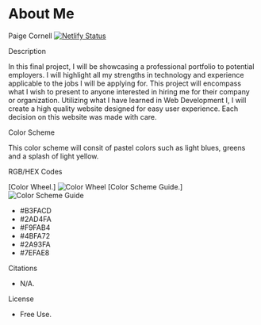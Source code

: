 # About Me
Paige Cornell
[![Netlify Status](https://api.netlify.com/api/v1/badges/426b48b0-7243-462d-95ab-f21eef936fd9/deploy-status)](https://app.netlify.com/sites/about-me-paigecornell/deploys) 

Description

In this final project, I will be showcasing a professional portfolio to potential employers. I will highlight all my strengths in technology and experience applicable to the jobs I will be applying for. This project will encompass what I wish to present to anyone interested in hiring me for their company or organization. Utilizing what I have learned in Web Development I, I will create a high quality website designed for easy user experience. Each decision on this website was made with care.

Color Scheme

This color scheme will consit of pastel colors such as light blues, greens and a splash of light yellow.

RGB/HEX Codes

[Color Wheel.] ![Color Wheel](https://github.com/RVCC-IDMX/about-me-paigecornell/assets/159052416/8eb94027-239c-4ffc-9171-7020fe8d44b9) [Color Scheme Guide.] ![Color Scheme Guide](https://github.com/RVCC-IDMX/about-me-paigecornell/assets/159052416/d1a3f967-155e-4d88-94bf-08598466a7a4)


- #B3FACD
- #2AD4FA
- #F9FAB4
- #4BFA72
- #2A93FA
- #7EFAE8

Citations
- N/A.

License
- Free Use.
